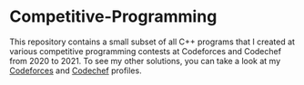 # Competitive-Programming

This repository contains a small subset of all C++ programs that I created at various competitive programming contests at Codeforces and Codechef from 2020 to 2021. To see my other solutions, you can take a look at my [Codeforces](https://codeforces.com/profile/darosan) and [Codechef](https://www.codechef.com/users/darosan) profiles.
